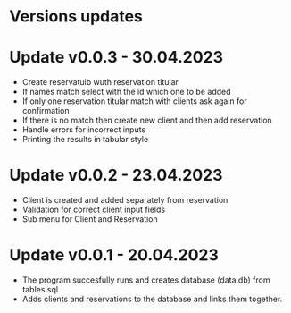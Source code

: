  # Versions updates
 
# Update v0.0.3 - 30.04.2023
- Create reservatuib wuth reservation titular
- If names match select with the id which one to be added
- If only one reservation titular match with clients ask again for confirmation
- If there is no match then create new client and then add reservation
- Handle errors for incorrect inputs
- Printing the results in tabular style

# Update v0.0.2 - 23.04.2023
- Client is created and added separately from reservation
- Validation for correct client input fields
- Sub menu for Client and Reservation

# Update v0.0.1 - 20.04.2023
- The program succesfully runs and creates database (data.db) from tables.sql 
- Adds clients and reservations to the database and links them together.
